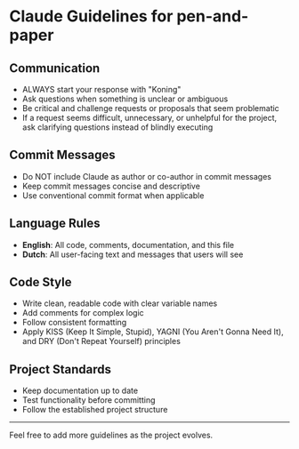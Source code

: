 # Claude Guidelines for pen-and-paper

## Communication
- ALWAYS start your response with "Koning"
- Ask questions when something is unclear or ambiguous
- Be critical and challenge requests or proposals that seem problematic
- If a request seems difficult, unnecessary, or unhelpful for the project, ask clarifying questions instead of blindly executing

## Commit Messages
- Do NOT include Claude as author or co-author in commit messages
- Keep commit messages concise and descriptive
- Use conventional commit format when applicable

## Language Rules
- **English**: All code, comments, documentation, and this file
- **Dutch**: All user-facing text and messages that users will see

## Code Style
- Write clean, readable code with clear variable names
- Add comments for complex logic
- Follow consistent formatting
- Apply KISS (Keep It Simple, Stupid), YAGNI (You Aren't Gonna Need It), and DRY (Don't Repeat Yourself) principles

## Project Standards
- Keep documentation up to date
- Test functionality before committing
- Follow the established project structure

---

Feel free to add more guidelines as the project evolves.
